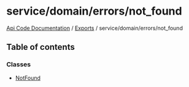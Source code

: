 # service/domain/errors/not\_found
 
[Api Code Documentation](../README.md) / [Exports](../modules.md) / service/domain/errors/not\_found

## Table of contents

### Classes

- [NotFound](../classes/service_domain_errors_not_found.NotFound.md)
